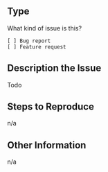## Type

What kind of issue is this?

<!-- please check the one that applies using an "x" -->

```
[ ] Bug report
[ ] Feature request
```

## Description the Issue

<!-- describe what the issue is about -->

Todo

## Steps to Reproduce

<!-- steps to reproduce or, if possible, a minimal demo of the issue / scenario -->

n/a

## Other Information

<!-- please include any additional information that might be helpful -->

n/a
